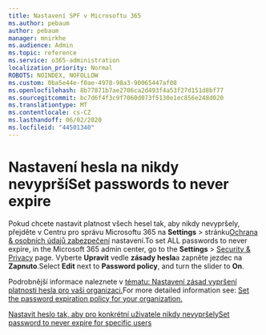 ```yaml
---
title: Nastavení SPF v Microsoftu 365
ms.author: pebaum
author: pebaum
manager: mnirkhe
ms.audience: Admin
ms.topic: reference
ms.service: o365-administration
localization_priority: Normal
ROBOTS: NOINDEX, NOFOLLOW
ms.custom: 0ba5e44e-f0ae-4978-98a3-90065447af08
ms.openlocfilehash: 8b77871b7ae2706ca2d493f4a53f27d151d8bf77
ms.sourcegitcommit: bc7d6f4f3c9f7060d073f5130e1ec856e248d020
ms.translationtype: MT
ms.contentlocale: cs-CZ
ms.lasthandoff: 06/02/2020
ms.locfileid: "44501340"
---
```

# <a name="set-passwords-to-never-expire"></a><span data-ttu-id="82773-102">Nastavení hesla na nikdy nevyprší</span><span class="sxs-lookup"><span data-stu-id="82773-102">Set passwords to never expire</span></span> 

<span data-ttu-id="82773-103">Pokud chcete nastavit platnost všech hesel tak, aby nikdy nevypršely, přejděte v Centru pro správu Microsoftu 365 na **Settings**  >  stránku[Ochrana &amp; osobních údajů zabezpečení](https://portal.office.com/adminportal/home#/settings/security) nastavení.</span><span class="sxs-lookup"><span data-stu-id="82773-103">To set ALL passwords to never expire, in the Microsoft 365 admin center, go to the **Settings** > [Security &amp; Privacy](https://portal.office.com/adminportal/home#/settings/security) page.</span></span> <span data-ttu-id="82773-104">Vyberte **Upravit** vedle **zásady hesla**a zapněte jezdec na **Zapnuto**.</span><span class="sxs-lookup"><span data-stu-id="82773-104">Select **Edit** next to **Password policy**, and turn the slider to **On**.</span></span>
  
<span data-ttu-id="82773-105">Podrobnější informace naleznete v [tématu: Nastavení zásad vypršení platnosti hesla pro vaši organizaci.](https://docs.microsoft.com/microsoft-365/admin/manage/set-password-expiration-policy)</span><span class="sxs-lookup"><span data-stu-id="82773-105">For more detailed information see: [Set the password expiration policy for your organization.](https://docs.microsoft.com/microsoft-365/admin/manage/set-password-expiration-policy)</span></span>
  
[<span data-ttu-id="82773-106">Nastavit heslo tak, aby pro konkrétní uživatele nikdy nevypršely</span><span class="sxs-lookup"><span data-stu-id="82773-106">Set password to never expire for specific users</span></span>](https://docs.microsoft.com/microsoft-365/admin/add-users/set-password-to-never-expire)
  
